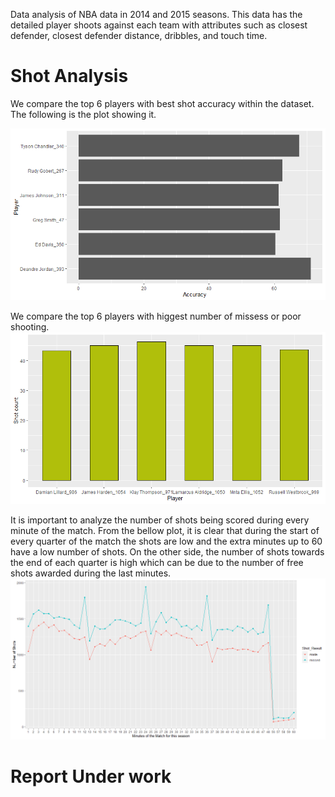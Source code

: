 Data analysis of NBA data in 2014 and 2015 seasons. This data has the detailed player shoots against each team with attributes such as closest defender, closest defender distance, dribbles, and touch time.

# Shot Analysis

We compare the top 6 players with best shot accuracy within the dataset. The following is the plot showing it.

<!-- ![Image of Yaktocat](https://octodex.github.com/images/yaktocat.png) -->
![Shot Accuracy](Images/shot_acc.png)

We compare the top 6 players with higgest number of missess or poor shooting.
![Shot Accuracy](Images/shot_missed.png)

It is important to analyze the number of shots being scored during every minute of the match. From the bellow plot, it is clear that during the start of every quarter of the match the shots are low and the extra minutes up to 60 have a low number of shots. On the other side, the number of shots towards the end of each quarter is high which can be due to the number of free shots awarded during the last minutes. 
![Shot Accuracy](Images/Shots_number_every_minute.png)


# Report Under work
